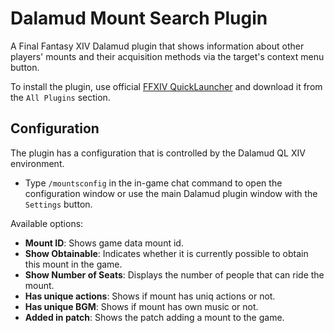 # Dalamud Mount Search Plugin
A Final Fantasy XIV Dalamud plugin that shows information about other players' mounts and their acquisition methods via the target's context menu button.

To install the plugin, use official [FFXIV QuickLauncher](https://github.com/goatcorp/FFXIVQuickLauncher) and download it from the `All Plugins` section.

## Configuration
The plugin has a configuration that is controlled by the Dalamud QL XIV environment.
* Type `/mountsconfig` in the in-game chat command to open the configuration window or use the main Dalamud plugin window with the `Settings` button.

Available options:
* **Mount ID**: Shows game data mount id.
* **Show Obtainable**: Indicates whether it is currently possible to obtain this mount in the game.
* **Show Number of Seats**: Displays the number of people that can ride the mount.
* **Has unique actions**: Shows if mount has uniq actions or not.
* **Has unique BGM**: Shows if mount has own music or not.
* **Added in patch**: Shows the patch adding a mount to the game.

  
